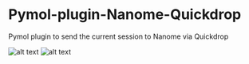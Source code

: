 # Pymol-plugin-Nanome-Quickdrop

Pymol plugin to send the current session to Nanome via Quickdrop

![alt text](https://i.postimg.cc/pyR9KhTP/Pymol-Example-quickdrop.jpg)
![alt text](https://i.postimg.cc/fSzJsFFV/Nanome-Example-quickdrop.jpg)





